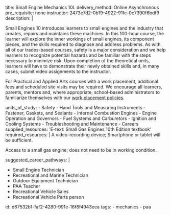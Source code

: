 title: Small Engine Mechanics 10L
delivery_method: Online Asynchronous
pre_requisite: none
instructor: 2473e7d2-0b19-4922-91fc-0c7390f6bdf9
description: |
  <P>Small Engines 10 introduces learners to small engines and the industry that creates, repairs and maintains these machines. In this 100-hour course, the learner will explore the inner workings of small engines, its component pieces, and the skills required to diagnose and address problems. As with all of our trades-based courses, safety is a major consideration and we help learners to recognize potential hazards and be familiar with the steps necessary to minimize risk. Upon completion of the theoretical units, learners will have to demonstrate their newly obtained skills and, in many cases, submit video assignments to the instructor.</p>
  
  <P>For Practical and Applied Arts courses with a work placement, additional fees and scheduled site visits may be required. We encourage all learners, parents, mentors and, where appropriate, school-based administrators to familiarize themselves with our <a href="/courses/paa-work-placement" target="_blank">work placement policies</a>.</p>
units_of_study:
  - Safety
  - Hand Tools and Measuring Instruments
  - Fastener, Gaskets, and Sealants
  - Internal Combustion Engines
  - Engine Operation and Governors
  - Fuel Systems and Carburetors
  - Ignition and Cooling Systems
  - Troubleshooting and Maintenance
  - Careers
supplied_resources: 'E-text: Small Gas Engines 10th Edition textbook'
required_resources: |
  A video-recording device; Smartphone or tablet will be sufficient.
  
  <P>Access to a small gas engine; does not need to be in working condition.</p>
suggested_career_pathways: |
  <ul>
  <li>Small Engine Technician</li>
  <li>Recreational and Marine Technician</li>
  <li>Outdoor Equipment Technician</li>
  <li>PAA Teacher</li>
  <li>Recreational Vehicle Sales</li>
  <li>Recreational Vehicle Parts person</li>
  </ul>
id: d67532b1-faf2-4280-991e-16f8f4943eea
tags:
  - mechanics
  - paa

